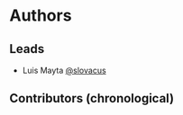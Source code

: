 <!-- Space: PROFILE-TEMPLATE -->
<!-- Title: Authors -->

# Authors

## Leads

- Luis Mayta [@slovacus](https://github.com/luismayta)

## Contributors (chronological)
